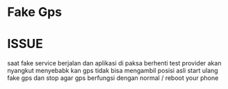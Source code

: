 # Fake Gps

# ISSUE
saat fake service berjalan dan aplikasi di paksa berhenti test provider akan nyangkut menyebabk kan gps tidak bisa mengambil posisi asli
start ulang fake gps dan stop agar gps berfungsi dengan normal / reboot your phone